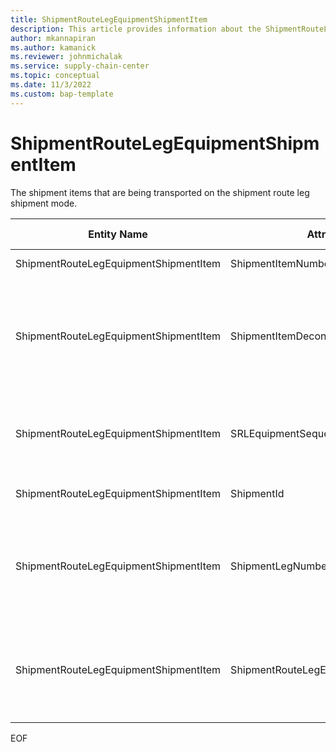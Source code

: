 ```yaml
---
title: ShipmentRouteLegEquipmentShipmentItem
description: This article provides information about the ShipmentRouteLegEquipmentShipmentItem entity.
author: mkannapiran
ms.author: kamanick
ms.reviewer: johnmichalak
ms.service: supply-chain-center
ms.topic: conceptual
ms.date: 11/3/2022
ms.custom: bap-template
---
```


# ShipmentRouteLegEquipmentShipmentItem

The shipment items that are being transported on the shipment route leg shipment mode.

| **Entity Name** | **Attribute Name** | **IsPrimaryKey** | **Data Type** | **Data Length** | **Description** |
| --- | --- | --- | --- | --- | --- |
| ShipmentRouteLegEquipmentShipmentItem | ShipmentItemNumber | yes | integer | 10 | The shipment line number. |
| ShipmentRouteLegEquipmentShipmentItem | ShipmentItemDeconsolidationNumber | yes | integer | 9 | A portion (breakdown / deconsolidation) of the a shipment item into smaller parts for the purpose of transport. |
| ShipmentRouteLegEquipmentShipmentItem | SRLEquipmentSequenceNumber | yes | integer | 9 | The sequence number associated with the shipment route/leg equipment. |
| ShipmentRouteLegEquipmentShipmentItem | ShipmentId | yes | string | 36 | The unique identifier of a Shipment. |
| ShipmentRouteLegEquipmentShipmentItem | ShipmentLegNumber | yes | integer | 9 | The unique identifier of the Shipment Leg Number, which equals the shipment leg 'sequence number'. |
| ShipmentRouteLegEquipmentShipmentItem | ShipmentRouteLegEquipmentShipmentItemNote | no | string | 1024 | A note, comment, or additional information regarding the shipment route leg equipment shipment item. |

EOF
